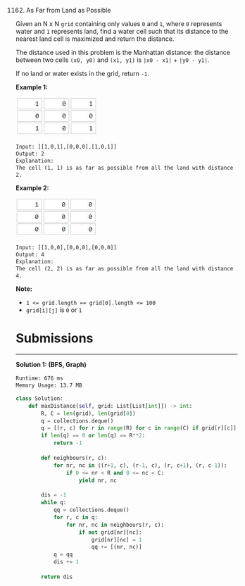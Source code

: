 1162. As Far from Land as Possible

Given an N x N `grid` containing only values `0` and `1`, where `0` represents water and `1` represents land, find a water cell such that its distance to the nearest land cell is maximized and return the distance.

The distance used in this problem is the Manhattan distance: the distance between two cells `(x0, y0)` and `(x1, y1)` is `|x0 - x1|` + `|y0 - y1|`.

If no land or water exists in the grid, return `-1`.

 

**Example 1:**

![1162_1336_ex1.jpg](img/1162_1336_ex1.jpg)
```
Input: [[1,0,1],[0,0,0],[1,0,1]]
Output: 2
Explanation: 
The cell (1, 1) is as far as possible from all the land with distance 2.
```

**Example 2:**

![1162_1336_ex2.jpg](img/1162_1336_ex2.jpg)
```
Input: [[1,0,0],[0,0,0],[0,0,0]]
Output: 4
Explanation: 
The cell (2, 2) is as far as possible from all the land with distance 4.
```

**Note:**

* `1 <= grid.length == grid[0].length <= 100`
* `grid[i][j]` is `0` or `1`

# Submissions
---
**Solution 1: (BFS, Graph)**
```
Runtime: 676 ms
Memory Usage: 13.7 MB
```
```python
class Solution:
    def maxDistance(self, grid: List[List[int]]) -> int:
        R, C = len(grid), len(grid[0])
        q = collections.deque()
        q = [(r, c) for r in range(R) for c in range(C) if grid[r][c]]
        if len(q) == 0 or len(q) == R**2:
            return -1
        
        def neighbours(r, c):
            for nr, nc in ((r+1, c), (r-1, c), (r, c+1), (r, c-1)):
                if 0 <= nr < R and 0 <= nc < C:
                    yield nr, nc
        
        dis = -1
        while q:
            qq = collections.deque()
            for r, c in q:
                for nr, nc in neighbours(r, c):
                    if not grid[nr][nc]:
                        grid[nr][nc] = 1
                        qq += [(nr, nc)]
            q = qq
            dis += 1
            
        return dis
                        
```